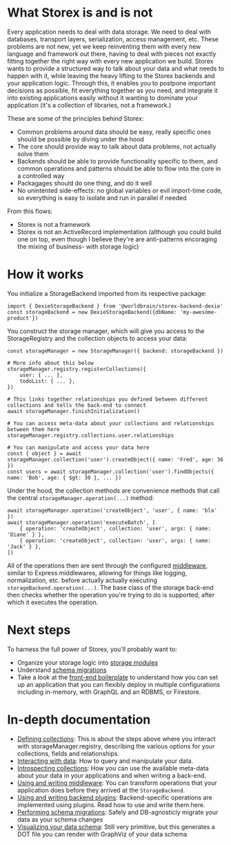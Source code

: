 What Storex is and is not
=========================

Every application needs to deal with data storage. We need to deal with databases, transport layers, serialization, access management, etc. These problems are not new, yet we keep reinventing them with every new language and framework out there, having to deal with pieces not exactly fitting together the right way with every new application we build. Storex wants to provide a structured way to talk about your data and what needs to happen with it, while leaving the heavy lifting to the Storex backends and your application logic. Through this, it enables you to postpone important decisions as possible, fit everything together as you need, and integrate it into existing applications easily without it wanting to dominate your application (it's a collection of libraries, not a framework.)

These are some of the principles behind Storex:

* Common problems around data should be easy, really specific ones should be possible by diving under the hood
* The core should provide way to talk about data problems, not actually solve them
* Backends should be able to provide functionality specific to them, and common operations and patterns should be able to flow into the core in a controlled way
* Packagages should do one thing, and do it well
* No unintented side-effects: no global variables or evil import-time code, so everything is easy to isolate and run in parallel if needed 

From this flows:

* Storex is not a framework
* Storex is not an ActiveRecord implementation (although you could build one on top, even though I believe they're are anti-patterns encoraging the mixing of business- with storage logic)

How it works
============

You initialize a StorageBackend imported from its respective package:

```
import { DexieStorageBackend } from '@worldbrain/storex-backend-dexie'
const storageBackend = new DexieStorageBackend({dbName: 'my-awesome-product'})
```

You construct the storage manager, which will give you access to the StorageRegistry and the collection objects to access your data:

```
const storageManager = new StorageManager({ backend: storageBackend })

# More info about this below
storageManager.registry.registerCollections({
    user: { ... },
    todoList: { ... },
})

# This links together relationships you defined between different collections and tells the back-end to connect
await storageManager.finishInitialization()

# You can access meta-data about your collections and relationships between them here
storageManager.registry.collections.user.relationships

# You can manipulate and access your data here
const { object } = await storageManager.collection('user').createObject({ name: 'Fred', age: 36 })
const users = await storageManager.collection('user').findObjects({ name: 'Bob', age: { $gt: 30 }, ... })
```

Under the hood, the collection methods are convenience methods that call the central `storageManager.operation(...)` method:
```
await storageManager.operation('createObject', 'user', { name: 'bla' })
await storageManager.operation('executeBatch', [
    { operation: 'createObject', collection: 'user', args: { name: 'Diane' } },
    { operation: 'createObject', collection: 'user', args: { name: 'Jack' } },
])
```

All of the operations then are sent through the configured [middleware](./middleware.md), similar to Express middlewares, allowing for things like logging, normalization, etc. before actually actually executing `storageBackend.operation(...)`. The base class of the storage back-end then checks whether the operation you're trying to do is supported, after which it executes the operation.

Next steps
==========

To harness the full power of Storex, you'll probably want to:
* Organize your storage logic into [storage modules](https://github.com/WorldBrain/storex-pattern-modules)
* Understand [schema migrations](https://github.com/WorldBrain/storex-schema-migrations)
* Take a look at the [front-end boilerplate](https://github.com/WorldBrain/storex-frontend-boilerplate) to understand how you can set up an application that you can flexibly deploy in multiple configurations including in-memory, with GraphQL and an RDBMS, or Firestore.

In-depth documentation
======================

* [Defining collections](./collections.md): This is about the steps above where you interact with storageManager.registry, describing the various options for your collections, fields and relationships.
* [Interacting with data](./operations): How to query and manipulate your data.
* [Introspecting collections](./registry.md): How you can use the available meta-data about your data in your applications and when writing a back-end.
* [Using and writing middleware](./middleware.md): You can transform operations that your application does before they arrived at the `StorageBackend`.
* [Using and writing backend plugins](./plugins.md): Backend-specific operations are implemented using plugins. Read how to use and write them here.
* [Performing schema migrations](https://github.com/WorldBrain/storex-schema-migrations): Safely and DB-agnosticly migrate your data as your schema changes
* [Visualizing your data schema](https://github.com/WorldBrain/storex-visualize-graphviz): Still very primitive, but this generates a DOT file you can render with GraphViz of your data schema
